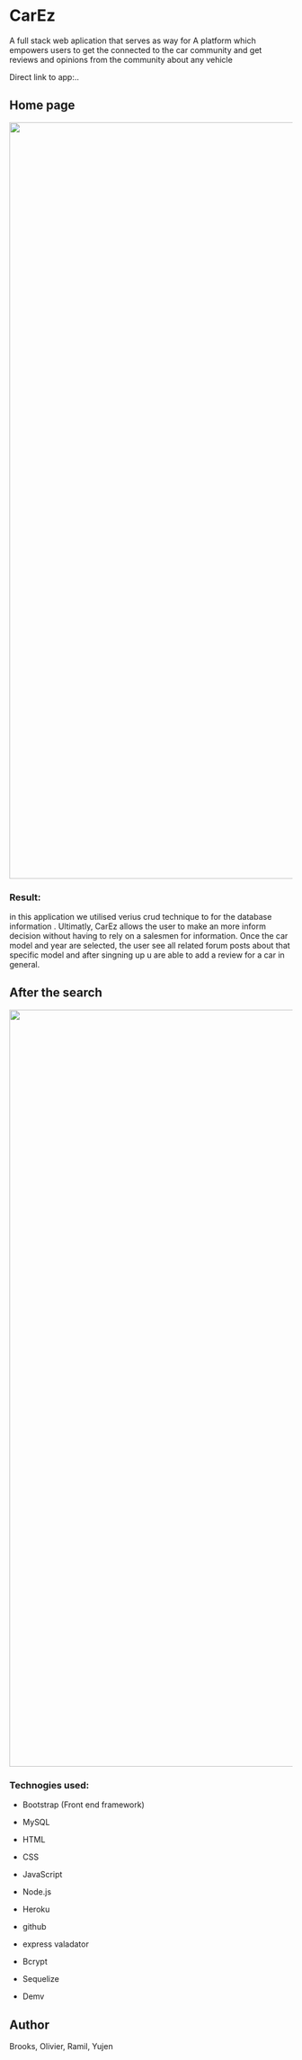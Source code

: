 # CarEz

A full stack web aplication that serves as way for A platform which empowers users to get the connected to the car community and get reviews and opinions from the community about any vehicle

Direct link to app:..

## Home page
<img width="1346" alt="" src="">



### Result:

in this application we utilised verius crud technique to for the database information . Ultimatly, CarEz allows the user to make an more inform decision without having to rely on a salesmen for information. Once the car model and year are selected, the user see all related forum posts about that specific model and after singning up u are able to add a review for a car in general.

## After the search 

<img width="1347" alt="" src="">

### Technogies used:

- Bootstrap (Front end framework)

 - MySQL

 - HTML

 - CSS

 - JavaScript

 - Node.js

 - Heroku

 - github

 - express valadator 

 - Bcrypt 

 - Sequelize

 - Demv
 



## Author
Brooks, Olivier, Ramil, Yujen
